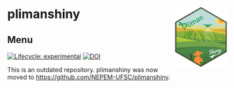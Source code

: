 
<!-- README.md is generated from README.Rmd. Please edit that file -->

# plimanshiny <img src="man/figures/logo.png" align="right" height="140/"/>

## Menu

<!-- badges: start -->

[![Lifecycle:
experimental](https://img.shields.io/badge/lifecycle-experimental-orange.svg)](https://lifecycle.r-lib.org/articles/stages.html#experimental)
[![DOI](https://zenodo.org/badge/739532807.svg)](https://zenodo.org/doi/10.5281/zenodo.10476816)

<!-- badges: end -->

This is an outdated repository. plimanshiny was now moved to https://github.com/NEPEM-UFSC/plimanshiny. 
